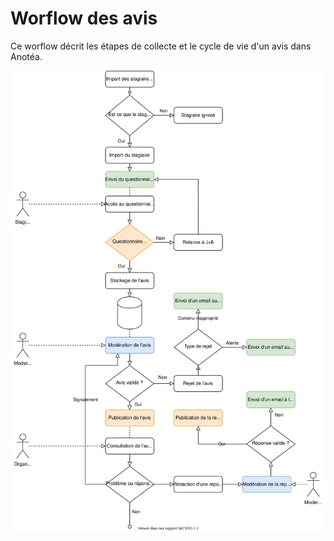 # Worflow des avis

Ce worflow décrit les étapes de collecte et le cycle de vie d'un avis dans Anotéa.

![Anotea Workflow_Avis](./diagram/anotea-workflow-avis.svg)
